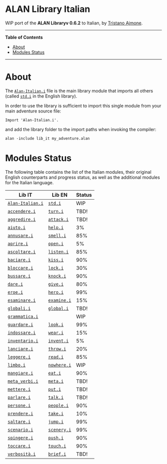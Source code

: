 # ALAN Library Italian

WIP port of the __ALAN Libraryv 0.6.2__ to Italian, by [Tristano Ajmone].


-----

**Table of Contents**

<!-- MarkdownTOC autolink="true" bracket="round" autoanchor="false" lowercase="only_ascii" uri_encoding="true" levels="1,2,3" -->

- [About](#about)
- [Modules Status](#modules-status)

<!-- /MarkdownTOC -->

-----

# About

The [`Alan-Italian.i`][Alan-Italian.i] file is the main library module that imports all others (called [`std.i`][std.i] in the English library).

In order to use the library is sufficient to import this single module from your main adventure source file:

```alan
Import 'Alan-Italian.i'.
```

and add the library folder to the import paths when invoking the compiler:

```batch
alan -include lib_it my_adventure.alan
```

# Modules Status

The following table contains the list of the Italian modules, their original English counterparts and progress status, as well as the additional modules for the Italian language.

|               Lib IT               |          Lib EN          | Status |
|------------------------------------|--------------------------|--------|
| [`Alan-Italian.i`][Alan-Italian.i] | [`std.i`][std.i]         | WIP    |
| [`accendere.i`][accendere.i]       | [`turn.i`][turn.i]       | TBD!   |
| [`aggredire.i`][aggredire.i]       | [`attack.i`][attack.i]   | TBD!   |
| [`aiuto.i`][aiuto.i]               | [`help.i`][help.i]       | 3%     |
| [`annusare.i`][annusare.i]         | [`smell.i`][smell.i]     | 85%    |
| [`aprire.i`][aprire.i]             | [`open.i`][open.i]       | 5%     |
| [`ascoltare.i`][ascoltare.i]       | [`listen.i`][listen.i]   | 85%    |
| [`baciare.i`][baciare.i]           | [`kiss.i`][kiss.i]       | 90%    |
| [`bloccare.i`][bloccare.i]         | [`lock.i`][lock.i]       | 30%    |
| [`bussare.i`][bussare.i]           | [`knock.i`][knock.i]     | 90%    |
| [`dare.i`][dare.i]                 | [`give.i`][give.i]       | 80%    |
| [`eroe.i`][eroe.i]                 | [`hero.i`][hero.i]       | 99%    |
| [`esaminare.i`][esaminare.i]       | [`examine.i`][examine.i] | 15%    |
| [`globali.i`][globali.i]           | [`global.i`][global.i]   | TBD!   |
| [`grammatica.i`][grammatica.i]     |                          | WIP    |
| [`guardare.i`][guardare.i]         | [`look.i`][look.i]       | 99%    |
| [`indossare.i`][indossare.i]       | [`wear.i`][wear.i]       | 15%    |
| [`inventario.i`][inventario.i]     | [`invent.i`][invent.i]   | 5%     |
| [`lanciare.i`][lanciare.i]         | [`throw.i`][throw.i]     | 20%    |
| [`leggere.i`][leggere.i]           | [`read.i`][read.i]       | 85%    |
| [`limbo.i`][limbo.i]               | [`nowhere.i`][nowhere.i] | WIP    |
| [`mangiare.i`][mangiare.i]         | [`eat.i`][eat.i]         | 90%    |
| [`meta_verbi.i`][meta_verbi.i]     | [`meta.i`][meta.i]       | TBD!   |
| [`mettere.i`][mettere.i]           | [`put.i`][put.i]         | TBD!   |
| [`parlare.i`][parlare.i]           | [`talk.i`][talk.i]       | TBD!   |
| [`persone.i`][persone.i]           | [`people.i`][people.i]   | 90%    |
| [`prendere.i`][prendere.i]         | [`take.i`][take.i]       | 10%    |
| [`saltare.i`][saltare.i]           | [`jump.i`][jump.i]       | 99%    |
| [`scenario.i`][scenario.i]         | [`scenery.i`][scenery.i] | 99%    |
| [`spingere.i`][spingere.i]         | [`push.i`][push.i]       | 90%    |
| [`toccare.i`][toccare.i]           | [`touch.i`][touch.i]     | 90%    |
| [`verbosità.i`][verbosità.i]       | [`brief.i`][brief.i]     | TBD!   |


<!-----------------------------------------------------------------------------
                               REFERENCE LINKS
------------------------------------------------------------------------------>

<!-- Lib IT modules -->

[Alan-Italian.i]: ./Alan-Italian.i "View source module"
[accendere.i]: ./accendere.i "View source module"
[aggredire.i]: ./aggredire.i "View source module"
[aiuto.i]: ./aiuto.i "View source module"
[annusare.i]: ./annusare.i "View source module"
[aprire.i]: ./aprire.i "View source module"
[ascoltare.i]: ./ascoltare.i "View source module"
[baciare.i]: ./baciare.i "View source module"
[bloccare.i]: ./bloccare.i "View source module"
[bussare.i]: ./bussare.i "View source module"
[dare.i]: ./dare.i "View source module"
[eroe.i]: ./eroe.i "View source module"
[esaminare.i]: ./esaminare.i "View source module"
[globali.i]: ./globali.i "View source module"
[grammatica.i]: ./grammatica.i "View source module"
[guardare.i]: ./guardare.i "View source module"
[indossare.i]: ./indossare.i "View source module"
[inventario.i]: ./inventario.i "View source module"
[lanciare.i]: ./lanciare.i "View source module"
[leggere.i]: ./leggere.i "View source module"
[limbo.i]: ./limbo.i "View source module"
[mangiare.i]: ./mangiare.i "View source module"
[meta_verbi.i]: ./meta_verbi.i "View source module"
[mettere.i]: ./mettere.i "View source module"
[parlare.i]: ./parlare.i "View source module"
[persone.i]: ./persone.i "View source module"
[prendere.i]: ./prendere.i "View source module"
[saltare.i]: ./saltare.i "View source module"
[scenario.i]: ./scenario.i "View source module"
[spingere.i]: ./spingere.i "View source module"
[toccare.i]: ./toccare.i "View source module"
[verbosità.i]: ./verbosità.i "View source module"

<!-- Lib EN modules -->

[attack.i]: ../../alan_en/lib_en/attack.i "View original source module"
[brief.i]: ../../alan_en/lib_en/brief.i "View original source module"
[eat.i]: ../../alan_en/lib_en/eat.i "View original source module"
[examine.i]: ../../alan_en/lib_en/examine.i "View original source module"
[give.i]: ../../alan_en/lib_en/give.i "View original source module"
[global.i]: ../../alan_en/lib_en/global.i "View original source module"
[help.i]: ../../alan_en/lib_en/help.i "View original source module"
[hero.i]: ../../alan_en/lib_en/hero.i "View original source module"
[invent.i]: ../../alan_en/lib_en/invent.i "View original source module"
[jump.i]: ../../alan_en/lib_en/jump.i "View original source module"
[kiss.i]: ../../alan_en/lib_en/kiss.i "View original source module"
[knock.i]: ../../alan_en/lib_en/knock.i "View original source module"
[listen.i]: ../../alan_en/lib_en/listen.i "View original source module"
[lock.i]: ../../alan_en/lib_en/lock.i "View original source module"
[look.i]: ../../alan_en/lib_en/look.i "View original source module"
[meta.i]: ../../alan_en/lib_en/meta.i "View original source module"
[nowhere.i]: ../../alan_en/lib_en/nowhere.i "View original source module"
[open.i]: ../../alan_en/lib_en/open.i "View original source module"
[people.i]: ../../alan_en/lib_en/people.i "View original source module"
[push.i]: ../../alan_en/lib_en/push.i "View original source module"
[put.i]: ../../alan_en/lib_en/put.i "View original source module"
[read.i]: ../../alan_en/lib_en/read.i "View original source module"
[scenery.i]: ../../alan_en/lib_en/scenery.i "View original source module"
[smell.i]: ../../alan_en/lib_en/smell.i "View original source module"
[std.i]: ../../alan_en/lib_en/std.i "View original source module"
[take.i]: ../../alan_en/lib_en/take.i "View original source module"
[talk.i]: ../../alan_en/lib_en/talk.i "View original source module"
[throw.i]: ../../alan_en/lib_en/throw.i "View original source module"
[touch.i]: ../../alan_en/lib_en/touch.i "View original source module"
[turn.i]: ../../alan_en/lib_en/turn.i "View original source module"
[wear.i]: ../../alan_en/lib_en/wear.i "View original source module"

<!-- people and organizations -->

[Tristano Ajmone]: https://github.com/tajmone "View Tristano Ajmone's GitHub profile"

<!-- EOF -->
